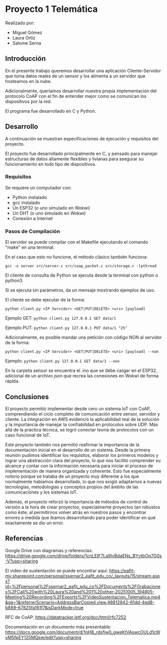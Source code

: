 # Proyecto 1 Telemática
Realizado por:

* Miguel Gómez
* Laura Ortiz
* Salome Serna

## Introducción
En el presente trabajo queremos desarrollar una aplicación Cliente-Servidor que toma datos reales de un sensor y los alimenta a un servidor que hosteamos en la nube.

Adicionalmente, queríamos desarrollar nuestra propia implementación del protocolo CoAP con el fin de entender mejor como se comunican los dispositivos por la red.

El programa fue desarrollado en C y Python.

## Desarrollo
A continuación se muestran especificaciones de ejecución y requisitos del proyecto.

El proyecto fue desarrollado principalmente en C, y pensado para manejar estructuras de datos altamente flexibles y livianas para asegurar su funcionamiento en todo tipo de dispositivos.

### Requisitos
Se requiere un computador con:

* Python instalado
* gcc instalado
* Un ESP32 (o uno simulado en Wokwi)
* Un DHT (o uno simulado en Wokwi)
* Conexión a Internet

### Pasos de Compilación
El servidor se puede compilar con el Makefile ejecutando el comando "make" en una terminal.

En el caso que esto no funcione, el método clásico también funciona:

`gcc -o server src/server.c src/coap_packet.c src/storage.c -lpthread`

El cliente de consulta de Python se ejecuta desde la terminal con python o python3.

Si se ejecuta sin parámetros, da un mensaje mostrando ejemplos de uso.

El cliente se debe ejecutar de la forma:

`python client.py <IP Servidor> <GET|PUT|DELETE> <uri> [payload]`

Ejemplo GET: `python client.py 127.0.0.1 GET data/1`

Ejemplo PUT: `python client.py 127.0.0.1 PUT data/1 "25"`

Adicionalmente, es posible mandar una petición con código NON al servidor de la forma:

`python client.py <IP Servidor> <GET|PUT|DELETE> <uri> [payload] --non`

Ejemplo: `python client.py 127.0.0.1 GET data/1 --non`

En la carpeta sensor se encuentra el .ino que se debe cargar en el ESP32, adicional de un archivo json que recrea las conexiones en Wokwi de forma rápida.

## Conclusiones
El proyecto permitió implementar desde cero un sistema IoT con CoAP, comprendiendo el ciclo completo de comunicación entre sensor, servidor y cliente. La integración en AWS evidenció la aplicabilidad real de la solución y la importancia de manejar la confiabilidad en protocolos sobre UDP. Más allá de la práctica técnica, se logró conectar teoría de protocolos con un caso funcional de IoT.

Este proyecto también nos permitió reafirmar la importancia de la documentación inicial en el desarrollo de un sistema. Desde la primera reunión pudimos identificar los requisitos, elaborar los primeros modelos y lograr una abstracción clara del proyecto, lo que nos facilitó comprender su alcance y contar con la información necesaria para iniciar el proceso de implementación de manera organizada y coherente.
Esto fue especialmente notorio porque se trataba de un proyecto muy diferente a los que normalmente habíamos desarrollado, lo que nos exigió adaptarnos a nuevas tecnologías, metodologías y conceptos propios del ámbito de las comunicaciones y los sistemas IoT.

Además, el proyecto reforzó la importancia de métodos de control de versión a la hora de crear proyectos, especialmente proyectos tan robustos como éste; al permitirnos volver atrás en nuestros pasos y encontrar errores a medida que íbamos desarrollando para poder identificar en qué exactamente se dio un error.

## Referencias
Google Drive con diagramas y referencias: https://drive.google.com/drive/folders/1cnLEIF7La9lvBdaENs_BYytbOq7G0s-V?usp=sharing

El video de sustentación se puede encontrar aquí: https://eafit-my.sharepoint.com/personal/ssernar2_eafit_edu_co/_layouts/15/stream.aspx?id=%2Fpersonal%2Fssernar2_eafit_edu_co%2FDocuments%2FGrabaciones%2FCall%20with%20Laura%20and%201%20other-20251005_194805-Meeting%20Recording%2FExports%2FVideoSustentacion_Telematica.mp4&ga=1&referrerScenario=AddressBarCopied.view.48812842-61dd-4ed8-b889-67825fa161f7&isDarkMode=true 

RFC de CoAP: https://datatracker.ietf.org/doc/html/rfc7252 

Documentación en un documento más presentable: https://docs.google.com/document/d/1nH8_rdsfjw0_gweKtVAswcOULd1cWyM5fpEY125MQsw/edit?usp=sharing 
